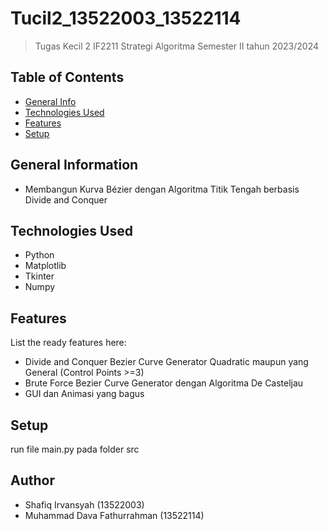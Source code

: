 # Tucil2_13522003_13522114
> Tugas Kecil 2 IF2211 Strategi Algoritma
> Semester II tahun 2023/2024

## Table of Contents
* [General Info](#general-information)
* [Technologies Used](#technologies-used)
* [Features](#features)
* [Setup](#setup)


## General Information
- Membangun Kurva Bézier dengan Algoritma Titik Tengah berbasis Divide and Conquer

## Technologies Used
- Python
- Matplotlib
- Tkinter
- Numpy


## Features
List the ready features here:
- Divide and Conquer Bezier Curve Generator Quadratic maupun yang General (Control Points >=3)
- Brute Force Bezier Curve Generator dengan Algoritma De Casteljau
- GUI dan Animasi yang bagus


## Setup
run file main.py pada folder src


## Author
- Shafiq Irvansyah (13522003)
- Muhammad Dava Fathurrahman (13522114)

